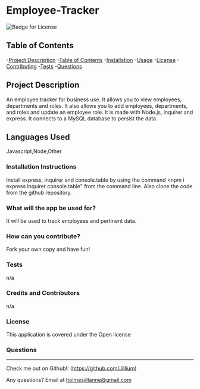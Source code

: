 # Employee-Tracker

  ![Badge for License](https://img.shields.io/badge/license-Open-informational)
  
  ## Table of Contents
  -[Project Description](#projectDescription)
  -[Table of Contents](#tableofContents)
  -[Installation](#installation)
  -[Usage](#usage)
  -[License](#license)
  -[Contributing](#contributing)
  -[Tests](#tests)
  -[Questions](#questions)


  ## Project Description 
  An employee tracker for business use. It allows you to view employees, departments and roles. It also allows you to add employees, departments, and roles and update an employee role. It is made with Node.js, inquirer and express. It connects to a MySQL database to persist the data.

  
  
  
  ## Languages Used 
  Javascript,Node,Other

  ### Installation Instructions
  Install express, inquirer and console.table by using the command <npm i express inquirer console.table" from the command line. Also clone the code from the github repository.

  ### What will the app be used for? 
  It will be used to track employees and pertinent data.

  ### How can you contribute?
  Fork your own copy and have fun!

  ### Tests 
  n/a

  ### Credits and Contributors 
  n/a

  ### License
  This application is covered under the Open license
  

  ### Questions
  -------------------------------------------------------------------------------------------------------
  
  Check me out on Github!: (https://github.com/Jillium) 
  
  Any questions? Email at holmesjillanne@gmail.com